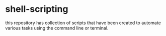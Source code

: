 # shell-scripting
this repository has collection of scripts that have been created to automate various tasks using the command line or terminal.
